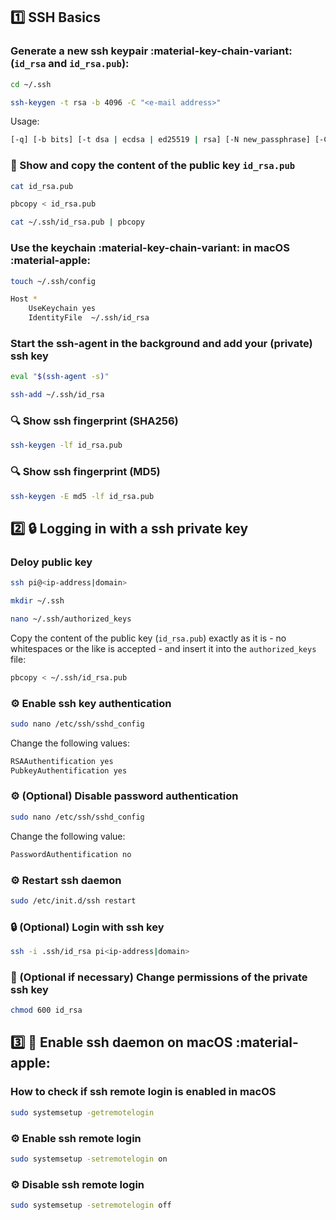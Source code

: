 ## :one: SSH Basics

### Generate a new ssh keypair :material-key-chain-variant: (`id_rsa` and `id_rsa.pub`):

``` bash
cd ~/.ssh
```

``` bash
ssh-keygen -t rsa -b 4096 -C "<e-mail address>"
```

Usage:

``` bash
[-q] [-b bits] [-t dsa | ecdsa | ed25519 | rsa] [-N new_passphrase] [-C comment] [-f output_keyfile]
```

### :key: Show and copy the content of the public key `id_rsa.pub`

``` bash
cat id_rsa.pub
```

``` bash
pbcopy < id_rsa.pub
```

``` bash
cat ~/.ssh/id_rsa.pub | pbcopy
```

### Use the keychain :material-key-chain-variant: in macOS :material-apple:

``` bash
touch ~/.ssh/config
```

``` bash
Host *
    UseKeychain yes
    IdentityFile  ~/.ssh/id_rsa
```

### Start the ssh-agent in the background and add your (private) ssh key

``` bash
eval "$(ssh-agent -s)"
```

``` bash
ssh-add ~/.ssh/id_rsa
```

### :mag: Show ssh fingerprint (SHA256)

``` bash
ssh-keygen -lf id_rsa.pub
```

###  :mag: Show ssh fingerprint (MD5)

``` bash
ssh-keygen -E md5 -lf id_rsa.pub
```

## :two: :lock: Logging in with a ssh private key

### Deloy public key

``` bash
ssh pi@<ip-address|domain>
```

``` bash
mkdir ~/.ssh
```

``` bash
nano ~/.ssh/authorized_keys
```

Copy the content of the public key (`id_rsa.pub`) exactly as it is - no whitespaces or the like is accepted - and insert it into the `authorized_keys` file:

``` bash
pbcopy < ~/.ssh/id_rsa.pub
```

### :gear: Enable ssh key authentication

``` bash
sudo nano /etc/ssh/sshd_config
```

Change the following values:

``` bash
RSAAuthentification yes
PubkeyAuthentification yes
```

### :gear: (Optional) Disable password authentication

``` bash
sudo nano /etc/ssh/sshd_config
```

Change the following value:

``` bash
PasswordAuthentification no
```

### :gear: Restart ssh daemon

``` bash
sudo /etc/init.d/ssh restart
```

### :lock: (Optional) Login with ssh key

``` bash
ssh -i .ssh/id_rsa pi<ip-address|domain>
```

### :wrench: (Optional if necessary) Change permissions of the private ssh key

``` bash
chmod 600 id_rsa
```

## :three: :ghost: Enable ssh daemon on macOS :material-apple:

### How to check if ssh remote login is enabled in macOS

``` bash
sudo systemsetup -getremotelogin
```

### :gear: Enable ssh remote login

``` bash
sudo systemsetup -setremotelogin on
```

### :gear: Disable ssh remote login

``` bash
sudo systemsetup -setremotelogin off
```
